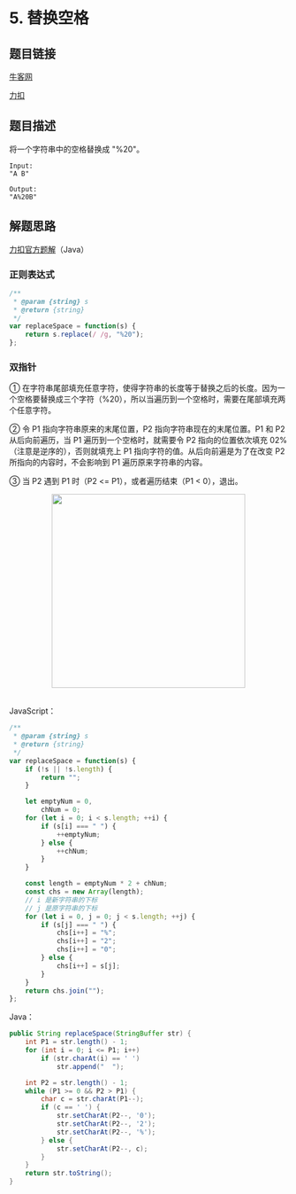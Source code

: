 # 5. 替换空格

## 题目链接

[牛客网](https://www.nowcoder.com/practice/4060ac7e3e404ad1a894ef3e17650423?tpId=13&tqId=11155&tPage=1&rp=1&ru=/ta/coding-interviews&qru=/ta/coding-interviews/question-ranking&from=cyc_github)

[力扣](https://leetcode-cn.com/problems/ti-huan-kong-ge-lcof/)

## 题目描述


将一个字符串中的空格替换成 "%20"。

```text
Input:
"A B"

Output:
"A%20B"
```

## 解题思路

[力扣官方题解](https://leetcode-cn.com/problems/ti-huan-kong-ge-lcof/solution/mian-shi-ti-05-ti-huan-kong-ge-by-leetcode-solutio/)（Java）

### 正则表达式

```js
/**
 * @param {string} s
 * @return {string}
 */
var replaceSpace = function(s) {
    return s.replace(/ /g, "%20");
};
```

### 双指针

① 在字符串尾部填充任意字符，使得字符串的长度等于替换之后的长度。因为一个空格要替换成三个字符（%20），所以当遍历到一个空格时，需要在尾部填充两个任意字符。

② 令 P1 指向字符串原来的末尾位置，P2 指向字符串现在的末尾位置。P1 和 P2 从后向前遍历，当 P1 遍历到一个空格时，就需要令 P2 指向的位置依次填充 02%（注意是逆序的），否则就填充上 P1 指向字符的值。从后向前遍是为了在改变 P2 所指向的内容时，不会影响到 P1 遍历原来字符串的内容。

③ 当 P2 遇到 P1 时（P2 <= P1），或者遍历结束（P1 < 0），退出。



<div align="center"> <img src="https://cs-notes-1256109796.cos.ap-guangzhou.myqcloud.com/f7c1fea2-c1e7-4d31-94b5-0d9df85e093c.gif" width="350px"> </div><br>

JavaScript：

```js
/**
 * @param {string} s
 * @return {string}
 */
var replaceSpace = function(s) {
    if (!s || !s.length) {
        return "";
    }

    let emptyNum = 0,
        chNum = 0;
    for (let i = 0; i < s.length; ++i) {
        if (s[i] === " ") {
            ++emptyNum;
        } else {
            ++chNum;
        }
    }

    const length = emptyNum * 2 + chNum;
    const chs = new Array(length);
    // i 是新字符串的下标
    // j 是原字符串的下标
    for (let i = 0, j = 0; j < s.length; ++j) {
        if (s[j] === " ") {
            chs[i++] = "%";
            chs[i++] = "2";
            chs[i++] = "0";
        } else {
            chs[i++] = s[j];
        }
    }
    return chs.join("");
};
```

Java：

```java
public String replaceSpace(StringBuffer str) {
    int P1 = str.length() - 1;
    for (int i = 0; i <= P1; i++)
        if (str.charAt(i) == ' ')
            str.append("  ");

    int P2 = str.length() - 1;
    while (P1 >= 0 && P2 > P1) {
        char c = str.charAt(P1--);
        if (c == ' ') {
            str.setCharAt(P2--, '0');
            str.setCharAt(P2--, '2');
            str.setCharAt(P2--, '%');
        } else {
            str.setCharAt(P2--, c);
        }
    }
    return str.toString();
}
```



